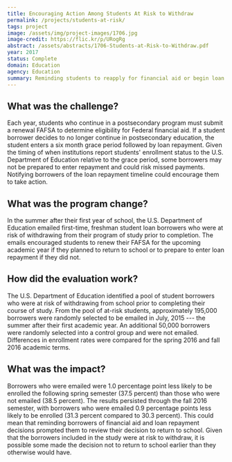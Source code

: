 ```yaml
---
title: Encouraging Action Among Students At Risk to Withdraw
permalink: /projects/students-at-risk/
tags: project
image: /assets/img/project-images/1706.jpg
image-credit: https://flic.kr/p/URogRg
abstract: /assets/abstracts/1706-Students-at-Risk-to-Withdraw.pdf
year: 2017
status: Complete
domain: Education
agency: Education
summary: Reminding students to reapply for financial aid or begin loan repayment decreased postsecondary enrollment by one percentage point.
---
```

## What was the challenge?

Each year, students who continue in a postsecondary program must submit a renewal FAFSA to determine eligibility for Federal financial aid. If a student borrower decides to no longer continue in postsecondary education, the student enters a six month grace period followed by loan repayment. Given the timing of when institutions report students' enrollment status to the U.S. Department of Education relative to the grace period, some borrowers may not be prepared to enter repayment and could risk missed payments. Notifying borrowers of the loan repayment timeline could encourage them to take action.  

## What was the program change?

In the summer after their first year of school, the U.S. Department of Education emailed first-time, freshman student loan borrowers who were at risk of withdrawing from their program of study prior to completion. The emails encouraged students to renew their FAFSA for the upcoming academic year if they planned to return to school or to prepare to enter loan repayment if they did not.

## How did the evaluation work?

The U.S. Department of Education identified a pool of student borrowers who were at risk of withdrawing from school prior to completing their course of study. From the pool of at-risk students, approximately 195,000 borrowers were randomly selected to be emailed in July, 2015 --- the summer after their first academic year. An additional 50,000 borrowers were randomly selected into a control group and were not emailed. Differences in enrollment rates were compared for the spring 2016 and fall 2016 academic terms.

## What was the impact?

Borrowers who were emailed were 1.0 percentage point less likely to be enrolled the following spring semester (37.5 percent) than those who were not emailed (38.5 percent). The results persisted through the fall 2016 semester, with borrowers who were emailed 0.9 percentage points less likely to be enrolled (31.3 percent compared to 30.3 percent). This could mean that reminding borrowers of financial aid and loan repayment decisions prompted them to review their decision to return to school. Given that the borrowers included in the study were at risk to withdraw, it is possible some made the decision not to return to school earlier than they otherwise would have.
